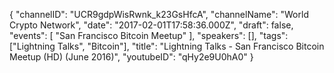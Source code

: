 {
    "channelID": "UCR9gdpWisRwnk_k23GsHfcA",
    "channelName": "World Crypto Network",
    "date": "2017-02-01T17:58:36.000Z",
    "draft": false,
    "events": [
        "San Francisco Bitcoin Meetup"
    ],
    "speakers": [],
    "tags": ["Lightning Talks", "Bitcoin"],
    "title": "Lightning Talks - San Francisco Bitcoin Meetup (HD) (June 2016)",
    "youtubeID": "qHy2e9U0hA0"
}

